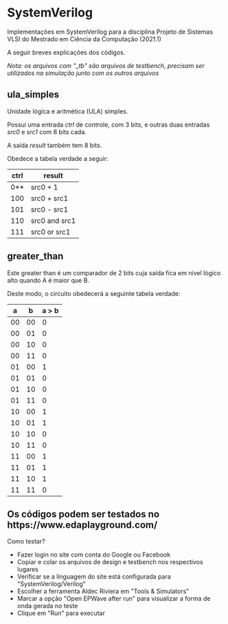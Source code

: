 # SystemVerilog
Implementações em SystemVerilog para a disciplina Projeto de Sistemas VLSI do Mestrado em Ciência da Computação (2021.1)

A seguir breves explicações dos códigos.

*Nota: os arquivos com "_tb" são arquivos de testbench, precisam ser utilizados na simulação junto com os outros arquivos* 

<h2> ula_simples </h2>
  
Unidade lógica e aritmética (ULA) simples.

Possui uma entrada *ctrl* de controle, com 3 bits, e outras duas entradas *src0* e *src1* com 8 bits cada.

A saída *result* também tem 8 bits.

Obedece a tabela verdade a seguir:

| ctrl | result  |
| ------------------- | ------------------- |
| 0** | src0 + 1 |
| 100 | src0 + src1 |
| 101 | src0 - src1 |
| 110 | src0 and src1 |
| 111 | src0 or src1 |

<h2> greater_than </h2>
Este greater than é um comparador de 2 bits cuja saída fica em nível lógico alto quando A é maior que B.

Deste modo, o circuito obedecerá a seguinte tabela verdade: 

| a | b  | a > b |
| ------ | -------- | ------- |
| 00 | 00 | 0 |
| 00 | 01 | 0 |
| 00 | 10 | 0 |
| 00 | 11 | 0 |
| 01 | 00 | 1 |
| 01 | 01 | 0 |
| 01 | 10 | 0 |
| 01 | 11 | 0 |
| 10 | 00 | 1 |
| 10 | 01 | 1 |
| 10 | 10 | 0 |
| 10 | 11 | 0 |
| 11 | 00 | 1 |
| 11 | 01 | 1 |
| 11 | 10 | 1 |
| 11 | 11 | 0 |


<h2> Os códigos podem ser testados no https://www.edaplayground.com/ </h2>
  
  Como testar?
  
  - Fazer login no site com conta do Google ou Facebook
  - Copiar e colar os arquivos de design e testbench nos respectivos lugares
  - Verificar se a linguagem do site está configurada para "SystemVerilog/Verilog" 
  - Escolher a ferramenta Aldec Riviera em "Tools & Simulators"
  - Marcar a opção "Open EPWave after run" para visualizar a forma de onda gerada no teste
  - Clique em "Run" para executar
